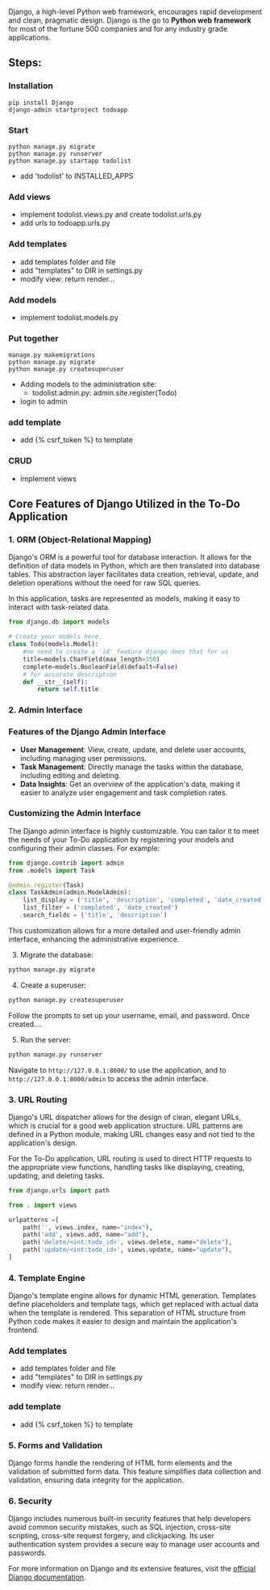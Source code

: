 Django, a high-level Python web framework, encourages rapid development and clean, pragmatic design. Django is the go to **Python web framework** for most of the fortune 500 companies and for any industry grade applications.

## Steps:

### Installation

```console
pip install Django
django-admin startproject todoapp
```

### Start

```console
python manage.py migrate
python manage.py runserver
python manage.py startapp todolist
```

- add 'todolist' to INSTALLED_APPS

### Add views
- implement todolist.views.py and create todolist.urls.py
- add urls to todoapp.urls.py

### Add templates
- add templates folder and file
- add "templates" to DIR in settings.py
- modify view: return render...

### Add models
- implement todolist.models.py

### Put together
```console
manage.py makemigrations
python manage.py migrate
python manage.py createsuperuser
```

- Adding models to the administration site:
    - todolist.admin.py: admin.site.register(Todo)
- login to admin

### add template
- add {% csrf_token %} to template

### CRUD
- implement views


## Core Features of Django Utilized in the To-Do Application

### 1. ORM (Object-Relational Mapping)

Django's ORM is a powerful tool for database interaction. It allows for the definition of data models in Python, which are then translated into database tables. This abstraction layer facilitates data creation, retrieval, update, and deletion operations without the need for raw SQL queries.

In this application, tasks are represented as models, making it easy to interact with task-related data.

```python
from django.db import models

# Create your models here.
class Todo(models.Model):
    #no need to create a 'id' feature django does that for us
    title=models.CharField(max_length=350)
    complete=models.BooleanField(default=False)
    # for accurate description
    def __str__(self):
        return self.title
```

### 2. Admin Interface

### Features of the Django Admin Interface

- **User Management**: View, create, update, and delete user accounts, including managing user permissions.
- **Task Management**: Directly manage the tasks within the database, including editing and deleting.
- **Data Insights**: Get an overview of the application's data, making it easier to analyze user engagement and task completion rates.

### Customizing the Admin Interface 

The Django admin interface is highly customizable. You can tailor it to meet the needs of your To-Do application by registering your models and configuring their admin classes. For example:

```python
from django.contrib import admin
from .models import Task

@admin.register(Task)
class TaskAdmin(admin.ModelAdmin):
    list_display = ('title', 'description', 'completed', 'date_created')
    list_filter = ('completed', 'date_created')
    search_fields = ('title', 'description')
```

This customization allows for a more detailed and user-friendly admin interface, enhancing the administrative experience.

3. Migrate the database:

```bash
python manage.py migrate
```

4. Create a superuser:

```bash
python manage.py createsuperuser
```

Follow the prompts to set up your username, email, and password. Once created....

5. Run the server:

```bash
python manage.py runserver
```

Navigate to `http://127.0.0.1:8000/` to use the application, and to `http://127.0.0.1:8000/admin` to access the admin interface.



### 3. URL Routing

Django's URL dispatcher allows for the design of clean, elegant URLs, which is crucial for a good web application structure. URL patterns are defined in a Python module, making URL changes easy and not tied to the application's design.

For the To-Do application, URL routing is used to direct HTTP requests to the appropriate view functions, handling tasks like displaying, creating, updating, and deleting tasks.

```python
from django.urls import path

from . import views

urlpatterns =[
    path('', views.index, name="index"),
    path('add', views.add, name="add"),
    path('delete/<int:todo_id>', views.delete, name="delete"),
    path('update/<int:todo_id>', views.update, name="update"),
]
```

### 4. Template Engine

Django's template engine allows for dynamic HTML generation. Templates define placeholders and template tags, which get replaced with actual data when the template is rendered. This separation of HTML structure from Python code makes it easier to design and maintain the application's frontend.

### Add templates
- add templates folder and file
- add "templates" to DIR in settings.py
- modify view: return render...

### add template
- add {% csrf_token %} to template


### 5. Forms and Validation

Django forms handle the rendering of HTML form elements and the validation of submitted form data. This feature simplifies data collection and validation, ensuring data integrity for the application.


### 6. Security

Django includes numerous built-in security features that help developers avoid common security mistakes, such as SQL injection, cross-site scripting, cross-site request forgery, and clickjacking. Its user authentication system provides a secure way to manage user accounts and passwords.

For more information on Django and its extensive features, visit the [official Django documentation](https://docs.djangoproject.com/en/stable/).


